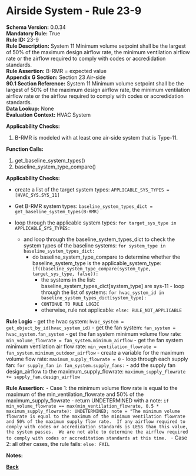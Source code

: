 
# Airside System - Rule 23-9 

**Schema Version:** 0.0.34  
**Mandatory Rule:** True  
**Rule ID:** 23-9  
**Rule Description:** System 11 Minimum volume setpoint shall be the largest of 50% of the maximum design airflow rate, the minimum ventilation airflow rate or the airflow required to comply with codes or accredidation standards.    
**Rule Assertion:** B-RMR = expected value  
**Appendix G Section:** Section 23 Air-side  
**90.1 Section Reference:** System 11 Minimum volume setpoint shall be the largest of 50% of the maximum design airflow rate, the minimum ventilation airflow rate or the airflow required to comply with codes or accredidation standards.  
**Data Lookup:** None  
**Evaluation Context:** HVAC System  

**Applicability Checks:**  

1. B-RMR is modeled with at least one air-side system that is Type-11.  

**Function Calls:**  

1. get_baseline_system_types()
2. baseline_system_type_compare()

**Applicability Checks:**  
- create a list of the target system types: `APPLICABLE_SYS_TYPES = [HVAC_SYS.SYS_11]`
- Get B-RMR system types: `baseline_system_types_dict = get_baseline_system_types(B-RMR)`

- loop through the applicable system types: `for target_sys_type in APPLICABLE_SYS_TYPES:`
    - and loop through the baseline_system_types_dict to check the system types of the baseline systems: `for system_type in baseline_system_types_dict:`
        - do baseline_system_type_compare to determine whether the baseline_system_type is the applicable_system_type: `if((baseline_system_type_compare(system_type, target_sys_type, false)):`
            - the systems in the list: baseline_system_types_dict[system_type] are sys-11 - loop through the list of systems: `for hvac_system_id in baseline_system_types_dict[system_type]:`
            - `CONTINUE TO RULE LOGIC`
            - otherwise, rule not applicable: `else: RULE_NOT_APPLICABLE`
 
**Rule Logic**
    - get the hvac system: `hvac_system = get_object_by_id(hvac_system_id)`
    - get the fan system: `fan_system = hvac_system.fan_system`
    - get the fan system minimum volume flow rate: `min_volume_flowrate = fan_system.minimum_airflow`
    - get the fan system minimum ventilation air flow rate: `min_ventilation_flowrate = fan_system.minimum_outdoor_airflow`
    - create a variable for the maximum volume flow rate: `maximum_supply_flowrate = 0`
    - loop through each supply fan: `for supply_fan in fan_system.supply_fans:`
        - add the supply fan design_airflow to the maximum_supply_flowrate: `maximum_supply_flowrate += supply_fan.design_airflow`
 
  **Rule Assertion:** 
    - Case 1: the minimum volume flow rate is equal to the maximum of the min_ventilation_flowrate and 50% of the maximum_supply_flowrate - return UNDETERMINED with a note: `if min_volume_flowrate == max(min_ventilation_flowrate, 0.5 * maximum_supply_flowrate): UNDETERMINED; note = "The minimum volume flowrate is equal to the maximum of the minimum ventilation flowrate and 50% of the maximum supply flow rate.  If any airflow required to comply with codes or accredidation standards is LESS than this value, the system passes.  We are not able to determine the airflow required to comply with codes or accreditation standards at this time. `
    - Case 2: all other cases, the rule fails: `else: FAIL`


**Notes:**

**[Back](../_toc.md)**
